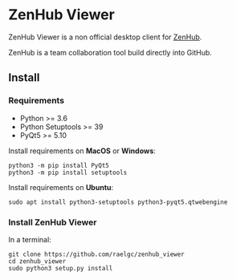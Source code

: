 # ZenHub Viewer

ZenHub Viewer is a non official desktop client for [ZenHub](https://www.zenhub.com/).

ZenHub is a team collaboration tool build directly into GitHub.

## Install

### Requirements

- Python >= 3.6
- Python Setuptools >= 39
- PyQt5 >= 5.10

Install requirements on **MacOS** or **Windows**:

    python3 -m pip install PyQt5
    python3 -m pip install setuptools

Install requirements on **Ubuntu**:

    sudo apt install python3-setuptools python3-pyqt5.qtwebengine

### Install ZenHub Viewer

In a terminal:

    git clone https://github.com/raelgc/zenhub_viewer
    cd zenhub_viewer
    sudo python3 setup.py install
